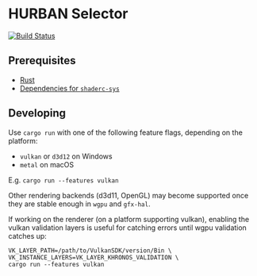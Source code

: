 # HURBAN Selector

[![Build Status](https://dev.azure.com/subdigital/HURBAN-selector/_apis/build/status/sub-digital.HURBAN-Selector?branchName=master)](https://dev.azure.com/subdigital/HURBAN-selector/_build/latest?definitionId=1&branchName=master)

## Prerequisites

- [Rust](https://rustup.rs/)
- [Dependencies for `shaderc-sys`](https://github.com/google/shaderc-rs#building-from-source)

## Developing

Use `cargo run` with one of the following feature flags, depending on the platform:

- `vulkan` or `d3d12` on Windows
- `metal` on macOS

E.g. `cargo run --features vulkan`

Other rendering backends (d3d11, OpenGL) may become supported once
they are stable enough in `wgpu` and `gfx-hal`.

If working on the renderer (on a platform supporting vulkan), enabling
the vulkan validation layers is useful for catching errors until wgpu
validation catches up:

``` shell
VK_LAYER_PATH=/path/to/VulkanSDK/version/Bin \
VK_INSTANCE_LAYERS=VK_LAYER_KHRONOS_VALIDATION \
cargo run --features vulkan
```
